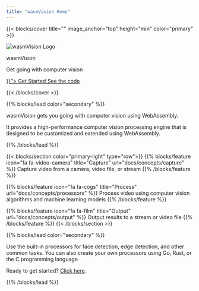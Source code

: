 ```yaml
---
title: "wasmVision Home"
---
```


{{< blocks/cover title="" image_anchor="top" height="min" color="primary" >}}

![wasmVision Logo](images/wasmvision-logo-icon-transparent.png)

<p class="display-1 mt-0 mt-md-5 pb-4">wasmVision</p>
<p class="h2 mt-md-5 pb-4">Get going with computer vision</p>

<div class="mx-auto">
	<a class="btn btn-lg btn-primary mr-3 mb-4" href="{{< relref "/getting-started" >}}">
		Get Started <i class="fas fa-arrow-alt-circle-right ml-2"></i>
	</a>
	<a class="btn btn-lg btn-secondary mr-3 mb-4" href="https://github.com/wasmvision/wasmvision">
		See the code <i class="fab fa-github ml-2 "></i>
	</a>
</div>

{{< /blocks/cover >}}

{{% blocks/lead color="secondary" %}}

wasmVision gets you going with computer vision using WebAssembly.

It provides a high-performance computer vision processing engine that is designed to be customized and extended using WebAssembly.

{{% /blocks/lead %}}

{{< blocks/section color="primary-light" type="row">}}
{{% blocks/feature icon="fa fa-video-camera" title="Capture" url="docs/concepts/capture" %}}
    Capture video from a camera,
    video file, or stream
{{% /blocks/feature %}}

{{% blocks/feature icon="fa fa-cogs" title="Process" url="docs/concepts/processors" %}}
    Process video using computer vision
    algorithms and machine learning models
{{% /blocks/feature %}}

{{% blocks/feature icon="fa fa-film" title="Output" url="docs/concepts/output" %}}
    Output results to a stream or video file
{{% /blocks/feature %}}
{{< /blocks/section >}}

{{% blocks/lead color="secondary" %}}

Use the built-in processors for face detection, edge detection, and other common tasks. You can also create your own processors using Go, Rust, or the C programming language.

Ready to get started? [Click here](getting-started).

{{% /blocks/lead %}}

